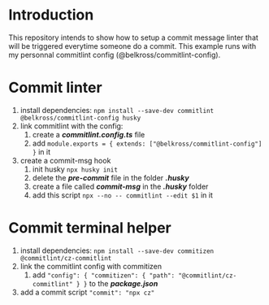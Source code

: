# Introduction

This repository intends to show how to setup a commit message linter that will be triggered everytime someone do a
commit. This example runs with my personnal commitlint config (@belkross/commitlint-config).

# Commit linter

1. install dependencies: `npm install --save-dev commitlint @belkross/commitlint-config husky`
2. link commitlint with the config:
   1. create a **_commitlint.config.ts_** file
   2. add `module.exports = { extends: ["@belkross/commitlint-config"] }` in it
3. create a commit-msg hook
   1. init husky `npx husky init`
   2. delete the **_pre-commit_** file in the folder **_.husky_**
   3. create a file called **_commit-msg_** in the **_.husky_** folder
   4. add this script `npx --no -- commitlint --edit $1` in it

# Commit terminal helper

1. install dependencies: `npm install --save-dev commitizen @commitlint/cz-commitlint`
2. link the commitlint config with commitizen
   1. add `"config": { "commitizen": { "path": "@commitlint/cz-commitlint" } }` to the **_package.json_**
3. add a commit script `"commit": "npx cz"`
